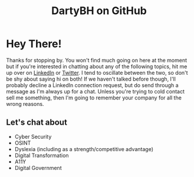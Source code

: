 ﻿---
title: DartyBH on GitHub
layout: default
---

# Hey There!

Thanks for stopping by. You won't find much going on here at the moment but if you're interested in chatting about any of the following topics, hit me up over on
<a href="https://www.linkedin.com/in/dartybh/">LinkedIn</a> or <a href="https://twitter.com/dartybh">Twitter</a>. I tend to oscillate between the two, so don't
be shy about saying hi on both! If we haven't talked before though, I'll probably decline a LinkedIn connection request, but do send through a message as I'm always up for a chat.
Unless you're trying to cold contact sell me something, then I'm going to remember your company for all the wrong reasons.


## Let's chat about
* Cyber Security
* OSINT
* Dyslexia (including as a strength/competitive advantage)
* Digital Transformation
* A11Y
* Digital Government